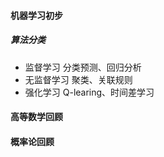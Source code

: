 #### 机器学习初步 
##### 算法分类
- 监督学习 
  分类预测、回归分析
- 无监督学习 
  聚类、关联规则
- 强化学习 
  Q-learing、时间差学习
  
  
  
  
  
  
#### 高等数学回顾
#### 概率论回顾
